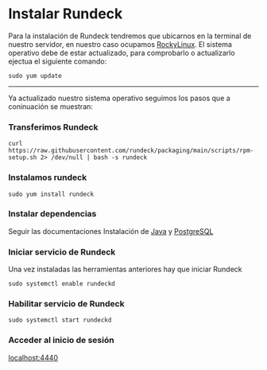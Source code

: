# **Instalar Rundeck**

Para la instalación de Rundeck tendremos que ubicarnos en la terminal de nuestro servidor, en nuestro caso ocupamos [RockyLinux](https://docs.rockylinux.org/).
El sistema operativo debe de estar actualizado, para comprobarlo o actualizarlo ejectua el siguiente comando:

```
sudo yum update
```

_____

Ya actualizado nuestro sistema operativo seguimos los pasos que a coninuación se muestran:

### **Transferimos Rundeck**

```
curl https://raw.githubusercontent.com/rundeck/packaging/main/scripts/rpm-setup.sh 2> /dev/null | bash -s rundeck
```
### **Instalamos rundeck**

```
sudo yum install rundeck
```

### **Instalar dependencias**

Seguir las documentaciones Instalación de [Java](/conocimientos_tecnicos/administracion_sistemas/Rundeck/install_rundeck/docs/installJava/) y [PostgreSQL](/conocimientos_tecnicos/administracion_sistemas/Rundeck/install_rundeck/docs/installPostgres/)

### **Iniciar servicio de Rundeck**

Una vez instaladas las herramientas anteriores hay que iniciar Rundeck
```
sudo systemctl enable rundeckd
```

### **Habilitar servicio de Rundeck**

```
sudo systemctl start rundeckd
```

### **Acceder al inicio de sesión**

[localhost:4440](http://localhost:4440/)
